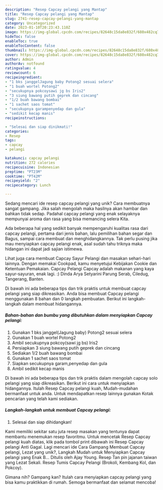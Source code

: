 ```yaml
---
description: "Resep Capcay pelangi yang Mantap"
title: "Resep Capcay pelangi yang Mantap"
slug: 2741-resep-capcay-pelangi-yang-mantap
category: Uncategorized
date: 2023-01-10T20:23:43.110Z
image: https://img-global.cpcdn.com/recipes/82648c15da8e832f/680x482cq70/capcay-pelangi-foto-resep-utama.jpg
hideToc: false
enableToc: true
enableTocContent: false
thumbnail: https://img-global.cpcdn.com/recipes/82648c15da8e832f/680x482cq70/capcay-pelangi-foto-resep-utama.jpg
cover: https://img-global.cpcdn.com/recipes/82648c15da8e832f/680x482cq70/capcay-pelangi-foto-resep-utama.jpg
author: Admin
authorAv: notfound
ratingvalue: 4
reviewcount: 6
recipeingredient:
- "1 bks janggelJagung baby Potong2 sesuai selera"
- "1 buah wortel Potong2"
- "secukupnya pokcoysawi jg bs Iris2"
- "3 siung bawang putih geprek dan cincang"
- "1/2 buah bawang bombai"
- "1 sachet saos tomat"
- "secukupnya garampenyedap dan gula"
- "sedikit kecap manis"
recipeinstructions:

- "Selesai dan siap dinikmati!"
categories:
- Resep
tags:
- capcay
- pelangi

katakunci: capcay pelangi 
nutrition: 272 calories
recipecuisine: Indonesian
preptime: "PT23M"
cooktime: "PT42M"
recipeyield: "2"
recipecategory: Lunch

---
```





Sedang mencari ide resep capcay pelangi yang unik? Cara membuatnya sangat gampang. Jika salah mengolah maka hasilnya akan hambar dan bahkan tidak sedap. Padahal capcay pelangi yang enak selayaknya mempunyai aroma dan rasa yang bisa memancing selera Kita.





Ada beberapa hal yang sedikit banyak mempengaruhi kualitas rasa dari capcay pelangi, pertama dari jenis bahan, lalu pemilihan bahan segar dan Bagus, sampai cara membuat dan menghidangkannya. Tak perlu pusing jika mau menyiapkan capcay pelangi enak,      asal sudah tahu triknya maka hidangan ini dapat jadi sajian istimewa.














Lihat juga cara membuat Capcay Sayur Pelangi dan masakan sehari-hari lainnya. Dengan memakai Cookpad, kamu menyetujui Kebijakan Cookie dan Ketentuan Pemakaian. Capcay Pelangi Capcay adalah makanan yang kaya sayur-sayuran, enak lagi. :) Dinda Arya Setyarini Parung Serab, Ciledug, Tangerang, Banten.






Di bawah ini ada beberapa tips dan trik praktis untuk membuat capcay pelangi yang siap dikreasikan. Anda bisa membuat Capcay pelangi menggunakan 8 bahan dan 0 langkah pembuatan. Berikut ini langkah-langkah dalam membuat hidangannya.

<!--inarticleads1-->

##### Bahan-bahan dan bumbu yang dibutuhkan dalam menyiapkan Capcay pelangi:

1. Gunakan 1 bks janggel(Jagung baby) Potong2 sesuai selera
1. Gunakan 1 buah wortel Potong2
1. Ambil secukupnya pokcoy(sawi jg bs) Iris2
1. Persiapkan 3 siung bawang putih geprek dan cincang
1. Sediakan 1/2 buah bawang bombai
1. Gunakan 1 sachet saos tomat
1. Siapkan secukupnya garam,penyedap dan gula
1. Ambil sedikit kecap manis


Di bawah ini ada beberapa tips dan trik praktis dalam mengolah capcay solo pelangi yang siap dikreasikan. Berikut ini cara untuk menyiapkan hidangannya. Itulah Resep Capcay pelangi kuah, Mudah-mudahan bermanfaat untuk anda. Untuk mendapatkan resep lainnya gunakan Kotak pencarian yang telah kami sediakan. 

<!--inarticleads2-->

##### Langkah-langkah untuk membuat Capcay pelangi:


1. Selesai dan siap dihidangkan!

Kami memiliki sekitar satu juta resep masakan yang tentunya dapat membantu menemukan resep favoritmu. Untuk mencetak Resep Capcay pelangi kuah diatas, klik pada tombol print dibawah ini Resep Capcay pelangi Anti Gagal. Lagi mencari ide Cara Gampang Membuat Capcay pelangi, Lezat yang unik?, Langkah Mudah untuk Menyiapkan Capcay pelangi yang Enak B… Ditulis oleh Ajay Young. Resep Tan pin jajanan taiwan yang Lezat Sekali. Resep Tumis Capcay Pelangi (Brokoli, Kembang Kol, dan Pokcoy). 

Gimana nih? Gampang kan? Itulah cara menyiapkan capcay pelangi yang bisa kamu praktikkan di rumah. Semoga bermanfaat dan selamat mencoba!
